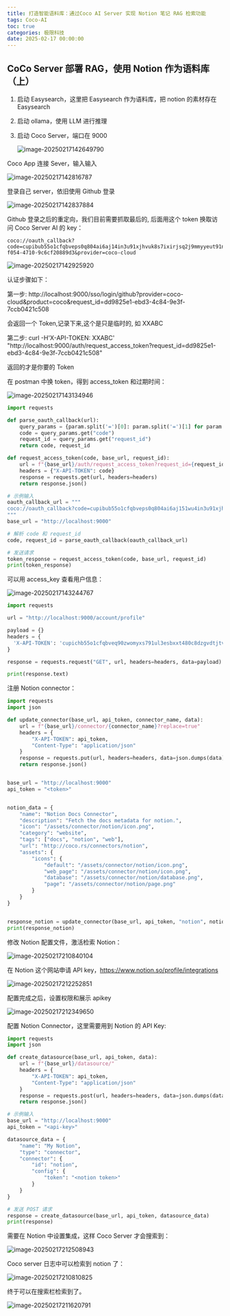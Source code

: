 ```yaml
---
title: 打造智能语料库：通过Coco AI Server 实现 Notion 笔记 RAG 检索功能
tags: Coco-AI
toc: true
categories: 极限科技
date: 2025-02-17 00:00:00
---
```


## CoCo Server 部署 RAG，使用 Notion 作为语料库（上）

1. 启动 Easysearch，这里把 Easysearch 作为语料库，把 notion 的素材存在 Easysearch

2. 启动 ollama，使用 LLM 进行推理

3. 启动 Coco Server，端口在 9000
   <!-- more -->
   ![image-20250217142649790](https://raw.githubusercontent.com/Xu-Hardy/picgo-imh/master/image-20250217142649790.png)

Coco App 连接 Sever，输入输入

![image-20250217142816787](https://raw.githubusercontent.com/Xu-Hardy/picgo-imh/master/image-20250217142816787.png)

登录自己 server，依旧使用 Github 登录

![image-20250217142837884](https://raw.githubusercontent.com/Xu-Hardy/picgo-imh/master/image-20250217142837884.png)

Github 登录之后的重定向，我们目前需要抓取最后的, 后面用这个 token 换取访问 Coco Server AI 的 key：

```
coco://oauth_callback?code=cupibub55o1cfqbveps0q804ai6aj14in3u91xjhvuk8s7ixirjsq2j9mmyyeut91nmgjwz0b494ngpk&request_id=eb94762b-f054-4710-9c6cf20889d3&provider=coco-cloud

```

![image-20250217142925920](https://raw.githubusercontent.com/Xu-Hardy/picgo-imh/master/image-20250217142925920.png)

认证步骤如下：

第一步:
http://localhost:9000/sso/login/github?provider=coco-cloud&product=coco&request_id=dd9825e1-ebd3-4c84-9e3f-7ccb0421c508

会返回一个 Token,记录下来,这个是只是临时的, 如 XXABC

第二步:
curl -H'X-API-TOKEN: XXABC' "http://localhost:9000/auth/request_access_token?request_id=dd9825e1-ebd3-4c84-9e3f-7ccb0421c508"

返回的才是你要的 Token

在 postman 中换 token，得到 access_token 和过期时间：

![image-20250217143134946](https://raw.githubusercontent.com/Xu-Hardy/picgo-imh/master/image-20250217143134946.png)

```python
import requests

def parse_oauth_callback(url):
    query_params = {param.split('=')[0]: param.split('=')[1] for param in url.split('?')[1].split('&')}
    code = query_params.get("code")
    request_id = query_params.get("request_id")
    return code, request_id

def request_access_token(code, base_url, request_id):
    url = f"{base_url}/auth/request_access_token?request_id={request_id}"
    headers = {"X-API-TOKEN": code}
    response = requests.get(url, headers=headers)
    return response.json()

# 示例输入
oauth_callback_url = """
coco://oauth_callback?code=cupibub55o1cfqbveps0q804ai6aj151wu4in3u91xjhvuk8s7ixirjsq2j9mmyyeut91nmgjwz0b494ngpk&request_id=eb94762b-f054-4710-9c6a-0cf2088729d3&provider=coco-cloud
"""
base_url = "http://localhost:9000"

# 解析 code 和 request_id
code, request_id = parse_oauth_callback(oauth_callback_url)

# 发送请求
token_response = request_access_token(code, base_url, request_id)
print(token_response)

```

可以用 access_key 查看用户信息：

![image-20250217143244767](https://raw.githubusercontent.com/Xu-Hardy/picgo-imh/master/image-20250217143244767.png)

```python
import requests

url = "http://localhost:9000/account/profile"

payload = {}
headers = {
  'X-API-TOKEN': 'cupichb55o1cfqbveq90zwomyxs791ul3esbxxt480c8dzgvdtjtvmcnsld4a5v0wvx9l9ofcf1'
}

response = requests.request("GET", url, headers=headers, data=payload)

print(response.text)

```

注册 Notion connector：

```python
import requests
import json

def update_connector(base_url, api_token, connector_name, data):
    url = f"{base_url}/connector/{connector_name}?replace=true"
    headers = {
        "X-API-TOKEN": api_token,
        "Content-Type": "application/json"
    }
    response = requests.put(url, headers=headers, data=json.dumps(data))
    return response.json()


base_url = "http://localhost:9000"
api_token = "<token>"


notion_data = {
    "name": "Notion Docs Connector",
    "description": "Fetch the docs metadata for notion.",
    "icon": "/assets/connector/notion/icon.png",
    "category": "website",
    "tags": ["docs", "notion", "web"],
    "url": "http://coco.rs/connectors/notion",
    "assets": {
        "icons": {
            "default": "/assets/connector/notion/icon.png",
            "web_page": "/assets/connector/notion/icon.png",
            "database": "/assets/connector/notion/database.png",
            "page": "/assets/connector/notion/page.png"
        }
    }
}


response_notion = update_connector(base_url, api_token, "notion", notion_data)
print(response_notion)
```

修改 Notion 配置文件，激活检索 Notion：

![image-20250217210840104](https://raw.githubusercontent.com/Xu-Hardy/picgo-imh/master/image-20250217210840104.png)

在 Notion 这个网站申请 API key，https://www.notion.so/profile/integrations

![image-20250217212252851](https://raw.githubusercontent.com/Xu-Hardy/picgo-imh/master/image-20250217212252851.png)

配置完成之后，设置权限和展示 apikey

![image-20250217212349650](https://raw.githubusercontent.com/Xu-Hardy/picgo-imh/master/image-20250217212349650.png)

配置 Notion Connector，这里需要用到 Notion 的 API Key:

```python
import requests
import json

def create_datasource(base_url, api_token, data):
    url = f"{base_url}/datasource/"
    headers = {
        "X-API-TOKEN": api_token,
        "Content-Type": "application/json"
    }
    response = requests.post(url, headers=headers, data=json.dumps(data))
    return response.json()

# 示例输入
base_url = "http://localhost:9000"
api_token = "<api-key>"

datasource_data = {
    "name": "My Notion",
    "type": "connector",
    "connector": {
        "id": "notion",
        "config": {
            "token": "<notion token>"
        }
    }
}

# 发送 POST 请求
response = create_datasource(base_url, api_token, datasource_data)
print(response)

```

需要在 Notion 中设置集成，这样 Coco Server 才会搜索到：

![image-20250217212508943](https://raw.githubusercontent.com/Xu-Hardy/picgo-imh/master/image-20250217212508943.png)

Coco server 日志中可以检索到 notion 了：

![image-20250217210810825](https://raw.githubusercontent.com/Xu-Hardy/picgo-imh/master/image-20250217210810825.png)

终于可以在搜索栏检索到了。

![image-20250217211620791](https://raw.githubusercontent.com/Xu-Hardy/picgo-imh/master/image-20250217211620791.png)
